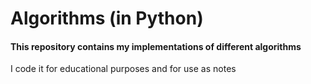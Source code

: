 # Algorithms (in Python)
#### This repository contains my implementations of different algorithms

I code it for educational purposes and for use as notes
